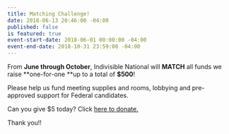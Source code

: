 ```yaml
---
title: Matching Challenge!
date: 2018-06-13 20:46:00 -04:00
published: false
is featured: true
event-start-date: 2018-06-01 00:00:00 -04:00
event-end-date: 2018-10-31 23:59:00 -04:00
---
```


From **June through October**, Indivisible National will **MATCH** all funds we raise  **one-for-one **up to a total of **$500**!

Please help us fund meeting supplies and rooms, lobbying and pre-approved support for Federal candidates.

Can you give $5 today?  Click [here to donate.](https://secure.actblue.com/donate/indivisibleama411742968)

Thank you!!
